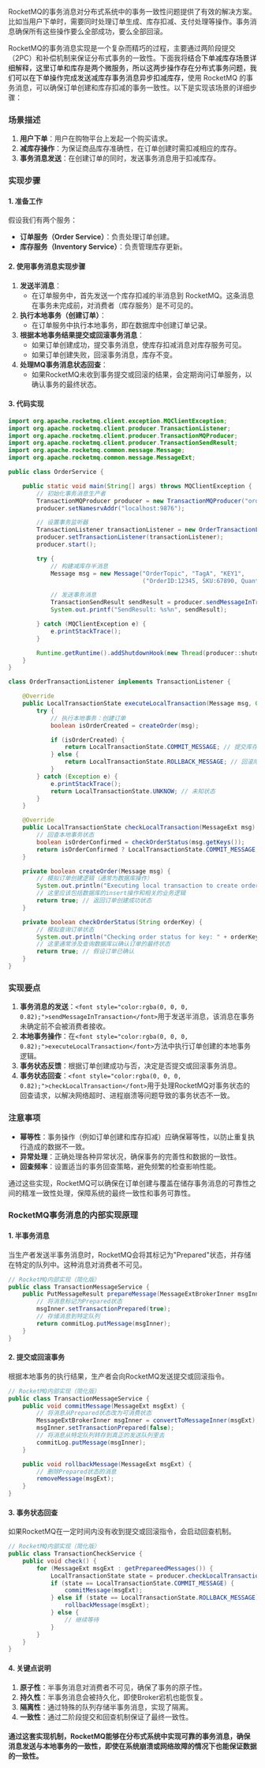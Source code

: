 <font style="color:rgba(0, 0, 0, 0.82);">RocketMQ的事务消息对分布式系统中的事务一致性问题提供了有效的解决方案。比如当用户下单时，需要同时处理订单生成、库存扣减、支付处理等操作。事务消息确保所有这些操作要么全部成功，要么全部回滚。</font>

<font style="color:rgba(0, 0, 0, 0.82);">RocketMQ的事务消息实现是一个复杂而精巧的过程，主要通过两阶段提交（2PC）和补偿机制来保证分布式事务的一致性。下面我将</font><font style="color:rgba(0, 0, 0, 0.97);">结合下单减库存场景详细解释，这里订单和库存是两个微服务，所以这两步操作存在分布式事务问题，我们可以在下单操作完成发送减库存事务消息异步扣减库存，</font><font style="color:rgba(0, 0, 0, 0.82);">使用 RocketMQ 的事务消息，可以确保订单创建和库存扣减的事务一致性。以下是实现该场景的详细步骤：</font>

### <font style="color:rgba(0, 0, 0, 0.82);">场景描述</font>
1. **<font style="color:rgba(0, 0, 0, 0.82);">用户下单</font>**<font style="color:rgba(0, 0, 0, 0.82);">：用户在购物平台上发起一个购买请求。</font>
2. **<font style="color:rgba(0, 0, 0, 0.82);">减库存操作</font>**<font style="color:rgba(0, 0, 0, 0.82);">：为保证商品库存准确性，在订单创建时需扣减相应的库存。</font>
3. **<font style="color:rgba(0, 0, 0, 0.82);">事务消息发送</font>**<font style="color:rgba(0, 0, 0, 0.82);">：在创建订单的同时，发送事务消息用于扣减库存。</font>

### <font style="color:rgba(0, 0, 0, 0.82);">实现步骤</font>
#### <font style="color:rgba(0, 0, 0, 0.82);">1. 准备工作</font>
<font style="color:rgba(0, 0, 0, 0.82);">假设我们有两个服务：</font>

+ **<font style="color:rgba(0, 0, 0, 0.82);">订单服务（Order Service）</font>**<font style="color:rgba(0, 0, 0, 0.82);">：负责处理订单创建。</font>
+ **<font style="color:rgba(0, 0, 0, 0.82);">库存服务（Inventory Service）</font>**<font style="color:rgba(0, 0, 0, 0.82);">：负责管理库存更新。</font>

#### <font style="color:rgba(0, 0, 0, 0.82);">2. 使用事务消息实现步骤</font>
1. **<font style="color:rgba(0, 0, 0, 0.82);">发送半消息</font>**<font style="color:rgba(0, 0, 0, 0.82);">：</font>
    - <font style="color:rgba(0, 0, 0, 0.82);">在订单服务中，首先发送一个库存扣减的半消息到 RocketMQ。这条消息在事务未完成前，对消费者（库存服务）是不可见的。</font>
2. **<font style="color:rgba(0, 0, 0, 0.82);">执行本地事务（创建订单）</font>**<font style="color:rgba(0, 0, 0, 0.82);">：</font>
    - <font style="color:rgba(0, 0, 0, 0.82);">在订单服务中执行本地事务，即在数据库中创建订单记录。</font>
3. **<font style="color:rgba(0, 0, 0, 0.82);">根据本地事务结果提交或回滚事务消息</font>**<font style="color:rgba(0, 0, 0, 0.82);">：</font>
    - <font style="color:rgba(0, 0, 0, 0.82);">如果订单创建成功，提交事务消息，使库存扣减消息对库存服务可见。</font>
    - <font style="color:rgba(0, 0, 0, 0.82);">如果订单创建失败，回滚事务消息，库存不变。</font>
4. **<font style="color:rgba(0, 0, 0, 0.82);">处理MQ事务消息状态回查</font>**<font style="color:rgba(0, 0, 0, 0.82);">：</font>
    - <font style="color:rgba(0, 0, 0, 0.82);">如果RocketMQ未收到事务提交或回滚的结果，会定期询问订单服务，以确认事务的最终状态。</font>

#### <font style="color:rgba(0, 0, 0, 0.82);">3. 代码实现</font>
```java
import org.apache.rocketmq.client.exception.MQClientException;  
import org.apache.rocketmq.client.producer.TransactionListener;  
import org.apache.rocketmq.client.producer.TransactionMQProducer;  
import org.apache.rocketmq.client.producer.TransactionSendResult;  
import org.apache.rocketmq.common.message.Message;  
import org.apache.rocketmq.common.message.MessageExt;  

public class OrderService {  

    public static void main(String[] args) throws MQClientException {  
        // 初始化事务消息生产者  
        TransactionMQProducer producer = new TransactionMQProducer("order_transaction_group");  
        producer.setNamesrvAddr("localhost:9876");  

        // 设置事务监听器  
        TransactionListener transactionListener = new OrderTransactionListener();  
        producer.setTransactionListener(transactionListener);  
        producer.start();  

        try {  
            // 构建减库存半消息  
            Message msg = new Message("OrderTopic", "TagA", "KEY1",  
                                      ("OrderID:12345, SKU:67890, Quantity:1").getBytes());  

            // 发送事务消息  
            TransactionSendResult sendResult = producer.sendMessageInTransaction(msg, null);  
            System.out.printf("SendResult: %s%n", sendResult);  

        } catch (MQClientException e) {  
            e.printStackTrace();  
        }  

        Runtime.getRuntime().addShutdownHook(new Thread(producer::shutdown));  
    }  
}  

class OrderTransactionListener implements TransactionListener {  

    @Override  
    public LocalTransactionState executeLocalTransaction(Message msg, Object arg) {  
        try {  
            // 执行本地事务：创建订单  
            boolean isOrderCreated = createOrder(msg);  

            if (isOrderCreated) {  
                return LocalTransactionState.COMMIT_MESSAGE; // 提交库存扣减消息  
            } else {  
                return LocalTransactionState.ROLLBACK_MESSAGE; // 回滚库存扣减消息  
            }  
        } catch (Exception e) {  
            e.printStackTrace();  
            return LocalTransactionState.UNKNOW; // 未知状态  
        }  
    }  

    @Override  
    public LocalTransactionState checkLocalTransaction(MessageExt msg) {  
        // 回查本地事务状态  
        boolean isOrderConfirmed = checkOrderStatus(msg.getKeys());  
        return isOrderConfirmed ? LocalTransactionState.COMMIT_MESSAGE : LocalTransactionState.ROLLBACK_MESSAGE;  
    }  

    private boolean createOrder(Message msg) {  
        // 模拟订单创建逻辑（通常为数据库操作）  
        System.out.println("Executing local transaction to create order: " + new String(msg.getBody()));  
        // 这里应该包括数据库的insert操作和相关的业务逻辑  
        return true; // 返回订单创建成功状态  
    }  

    private boolean checkOrderStatus(String orderKey) {  
        // 模拟查询订单状态  
        System.out.println("Checking order status for key: " + orderKey);  
        // 这里通常涉及查询数据库以确认订单的最终状态  
        return true; // 假设订单已确认  
    }  
}
```

### <font style="color:rgba(0, 0, 0, 0.82);">实现要点</font>
1. **<font style="color:rgba(0, 0, 0, 0.82);">事务消息的发送</font>**<font style="color:rgba(0, 0, 0, 0.82);">：</font>`<font style="color:rgba(0, 0, 0, 0.82);">sendMessageInTransaction</font>`<font style="color:rgba(0, 0, 0, 0.82);">用于发送半消息，该消息在事务未确定前不会被消费者接收。</font>
2. **<font style="color:rgba(0, 0, 0, 0.82);">本地事务操作</font>**<font style="color:rgba(0, 0, 0, 0.82);">：在</font>`<font style="color:rgba(0, 0, 0, 0.82);">executeLocalTransaction</font>`<font style="color:rgba(0, 0, 0, 0.82);">方法中执行订单创建的本地事务逻辑。</font>
3. **<font style="color:rgba(0, 0, 0, 0.82);">事务状态反馈</font>**<font style="color:rgba(0, 0, 0, 0.82);">：根据订单创建成功与否，决定是否提交或回滚事务消息。</font>
4. **<font style="color:rgba(0, 0, 0, 0.82);">事务状态回查</font>**<font style="color:rgba(0, 0, 0, 0.82);">：</font>`<font style="color:rgba(0, 0, 0, 0.82);">checkLocalTransaction</font>`<font style="color:rgba(0, 0, 0, 0.82);">用于处理RocketMQ对事务状态的回查请求，以解决网络超时、进程崩溃等问题导致的事务状态不一致。</font>

### <font style="color:rgba(0, 0, 0, 0.82);">注意事项</font>
+ **<font style="color:rgba(0, 0, 0, 0.82);">幂等性</font>**<font style="color:rgba(0, 0, 0, 0.82);">：事务操作（例如订单创建和库存扣减）应确保幂等性，以防止重复执行造成的数据不一致。</font>
+ **<font style="color:rgba(0, 0, 0, 0.82);">异常处理</font>**<font style="color:rgba(0, 0, 0, 0.82);">：正确处理各种异常状况，确保事务的完善性和数据的一致性。</font>
+ **<font style="color:rgba(0, 0, 0, 0.82);">回查频率</font>**<font style="color:rgba(0, 0, 0, 0.82);">：设置适当的事务回查策略，避免频繁的检查影响性能。</font>

<font style="color:rgba(0, 0, 0, 0.82);">通过这些实现，RocketMQ可以确保在订单创建与覆盖在储存事务消息的可靠性之间的精准一致性处理，保障系统的最终一致性和事务可靠性。</font>

### <font style="color:rgba(0, 0, 0, 0.82);">RocketMQ事务消息的内部实现原理</font>
#### <font style="color:rgba(0, 0, 0, 0.82);">1. 半事务消息</font>
<font style="color:rgba(0, 0, 0, 0.82);">当生产者发送半事务消息时，RocketMQ会将其标记为"Prepared"状态，并存储在特定的队列中。这种消息对消费者不可见。</font>

```java
// RocketMQ内部实现（简化版）  
public class TransactionMessageService {  
    public PutMessageResult prepareMessage(MessageExtBrokerInner msgInner) {  
        // 将消息标记为Prepared状态  
        msgInner.setTransactionPrepared(true);  
        // 存储消息到特定队列  
        return commitLog.putMessage(msgInner);  
    }  
}
```

#### <font style="color:rgba(0, 0, 0, 0.82);">2. 提交或回滚事务</font>
<font style="color:rgba(0, 0, 0, 0.82);">根据本地事务的执行结果，生产者会向RocketMQ发送提交或回滚指令。</font>

```java
// RocketMQ内部实现（简化版）  
public class TransactionMessageService {  
    public void commitMessage(MessageExt msgExt) {  
        // 将消息从Prepared状态改为可消费状态  
        MessageExtBrokerInner msgInner = convertToMessageInner(msgExt);  
        msgInner.setTransactionPrepared(false);  
        // 将消息从特定队列转存到真正的发送队列里去
        commitLog.putMessage(msgInner);  
    }  

    public void rollbackMessage(MessageExt msgExt) {  
        // 删除Prepared状态的消息  
        removeMessage(msgExt);  
    }  
}
```

#### <font style="color:rgba(0, 0, 0, 0.82);">3. 事务状态回查</font>
<font style="color:rgba(0, 0, 0, 0.82);">如果RocketMQ在一定时间内没有收到提交或回滚指令，会启动回查机制。</font>

```java
// RocketMQ内部实现（简化版）  
public class TransactionCheckService {  
    public void check() {  
        for (MessageExt msgExt : getPrepareedMessages()) {  
            LocalTransactionState state = producer.checkLocalTransaction(msgExt);  
            if (state == LocalTransactionState.COMMIT_MESSAGE) {  
                commitMessage(msgExt);  
            } else if (state == LocalTransactionState.ROLLBACK_MESSAGE) {  
                rollbackMessage(msgExt);  
            } else {  
                // 继续等待  
            }  
        }  
    }  
}
```

#### <font style="color:rgba(0, 0, 0, 0.82);">4. 关键点说明</font>
1. **<font style="color:rgba(0, 0, 0, 0.82);">原子性</font>**<font style="color:rgba(0, 0, 0, 0.82);">：半事务消息对消费者不可见，确保了事务的原子性。</font>
2. **<font style="color:rgba(0, 0, 0, 0.82);">持久性</font>**<font style="color:rgba(0, 0, 0, 0.82);">：半事务消息会被持久化，即使Broker宕机也能恢复。</font>
3. **<font style="color:rgba(0, 0, 0, 0.82);">隔离性</font>**<font style="color:rgba(0, 0, 0, 0.82);">：通过特殊的队列存储半事务消息，实现了隔离。</font>
4. **<font style="color:rgba(0, 0, 0, 0.82);">一致性</font>**<font style="color:rgba(0, 0, 0, 0.82);">：通过二阶段提交和回查机制保证了最终一致性。</font>

#### <font style="color:rgba(0, 0, 0, 0.82);">通过这套实现机制，RocketMQ能够在分布式系统中实现可靠的事务消息，确保消息发送与本地事务的一致性，即使在系统崩溃或网络故障的情况下也能保证数据的一致性。</font>

